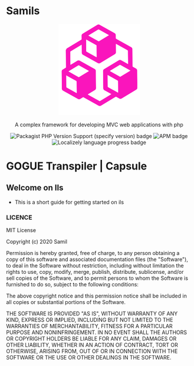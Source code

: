 # Samils

<p align="center">
  <img width="220" src="docs/assets/images/logo.png" />
</p>

<p align="center">A complex framework for developing MVC web applications with php</p>

<p align="center">
  <img alt="Packagist PHP Version Support (specify version) badge" src="https://img.shields.io/badge/php-%3E%3D5.3.9-blue?style=for-the-badge">
  <img alt="APM badge" src="https://img.shields.io/badge/license-MIT-green?style=for-the-badge" />
  <img alt="Localizely language progress badge" src="https://img.shields.io/badge/English%20(US)-97%25-green?style=for-the-badge">
</p>

# GOGUE Transpiler | Capsule

## Welcome on Ils

- This is a short guide for getting started on ils

### LICENCE

MIT License

Copyright (c) 2020 Samil

Permission is hereby granted, free of charge, to any person obtaining a copy
of this software and associated documentation files (the "Software"), to deal
in the Software without restriction, including without limitation the rights
to use, copy, modify, merge, publish, distribute, sublicense, and/or sell
copies of the Software, and to permit persons to whom the Software is
furnished to do so, subject to the following conditions:

The above copyright notice and this permission notice shall be included in all
copies or substantial portions of the Software.

THE SOFTWARE IS PROVIDED "AS IS", WITHOUT WARRANTY OF ANY KIND, EXPRESS OR
IMPLIED, INCLUDING BUT NOT LIMITED TO THE WARRANTIES OF MERCHANTABILITY,
FITNESS FOR A PARTICULAR PURPOSE AND NONINFRINGEMENT. IN NO EVENT SHALL THE
AUTHORS OR COPYRIGHT HOLDERS BE LIABLE FOR ANY CLAIM, DAMAGES OR OTHER
LIABILITY, WHETHER IN AN ACTION OF CONTRACT, TORT OR OTHERWISE, ARISING FROM,
OUT OF OR IN CONNECTION WITH THE SOFTWARE OR THE USE OR OTHER DEALINGS IN THE
SOFTWARE.
